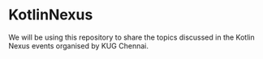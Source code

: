 # KotlinNexus
We will be using this repository to share the topics discussed in the Kotlin Nexus events organised by KUG Chennai.
